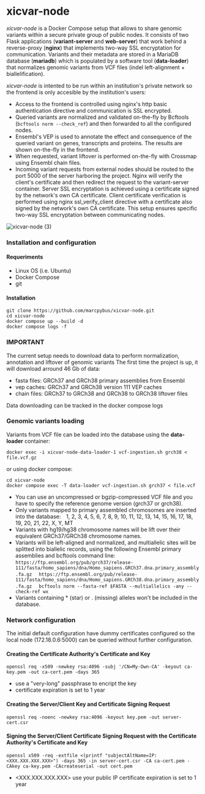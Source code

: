 # xicvar-node

*xicvar-node* is a Docker Compose setup that allows to share genomic variants within a secure private group of public nodes. It consists of two Flask applications (**variant-server** and **web-server**) that work behind a reverse-proxy (**nginx**) that implements two-way SSL encryptation for communication. Variants and their metadata are stored in a MariaDB database (**mariadb**) which is populated by a software tool (**data-loader**) that normalizes genomic variants from VCF files  (indel left-alignment + biallelification).

*xicvar-node* is intented to be run within an institution's private network so the frontend is only accesible by the institution's users:
- Access to the frontend is controlled using nginx's http basic authentication directive and communication is SSL encrypted.
- Queried variants are normalized and validated on-the-fly by Bcftools (`bcftools norm --check_ref`) and then forwarded to all the configured nodes.
- Ensembl's VEP is used to annotate the effect and consequence of the queried variant on genes, transcripts and proteins. The results are shown on-the-fly in the frontend.
- When requested, variant liftover is performed on-the-fly with Crossmap using Ensembl chain files.
- Incoming variant requests from external nodes should be routed to the port 5000 of the server harboring the project. Nginx will verify the client's certificate and then redirect the request to the variant-server container. Server SSL encryptation is achieved using a certificate signed by the network's own CA certificate. Client certificate verification is performed using nginx ssl_verify_client directive with a certificate also signed by the network's own CA certificate. This setup ensures specific two-way SSL encryptation between communicating nodes.

![xicvar-node (3)](https://github.com/marcpybus/xicvar-node/assets/12168869/b3c3478c-45c0-45a3-a859-29bde28f2185)

### Installation and configuration
#### Requeriments
- Linux OS (i.e. Ubuntu)
- Docker Compose
- git

#### Installation
```console
git clone https://github.com/marcpybus/xicvar-node.git
cd xicvar-node
docker compose up --build -d
docker compose logs -f
```
### IMPORTANT
The current setup needs to download data to perform normalization, annotation and liftover of genomic variants
The first time the project is up, it will download arround 46 Gb of data:
- fasta files: GRCh37 and GRCh38 primary assemblies from Ensembl
- vep caches: GRCh37 and GRCh38 version 111 VEP caches
- chain files: GRCh37 to GRCh38 and GRCh38 to GRCh38 liftover files

Data downloading can be tracked in the docker compose logs

### Genomic variants loading
Variants from VCF file can be loaded into the database using the **data-loader** container:
```console
docker exec -i xicvar-node-data-loader-1 vcf-ingestion.sh grch38 < file.vcf.gz
```
or using docker compose:
```console
cd xicvar-node
docker compose exec -T data-loader vcf-ingestion.sh grch37 < file.vcf
```
- You can use an uncompressed or bgzip-compressed VCF file and you have to specify the reference genome version (grch37 or grch38).
- Only variants mapped to primary assembled chromosomes are inserted into the database: 1, 2, 3, 4, 5, 6, 7, 8, 9, 10, 11, 12, 13, 14, 15, 16, 17, 18, 19, 20, 21, 22, X, Y, MT
- Variants with hg19/hg38 chromosome names will be lift over their equivalent GRCh37/GRCh38 chromosome names.
- Variants will be left-aligned and normalized, and multiallelic sites will be splitted into biallelic records, using the following Ensembl primary assemblies and bcftools command line:
 `https://ftp.ensembl.org/pub/grch37/release-111/fasta/homo_sapiens/dna/Homo_sapiens.GRCh37.dna.primary_assembly.fa.gz`
 `https://ftp.ensembl.org/pub/release-111/fasta/homo_sapiens/dna/Homo_sapiens.GRCh38.dna.primary_assembly.fa.gz`
 `bcftools norm --fasta-ref $FASTA --multiallelics -any --check-ref wx`
- Variants containing * (star) or . (missing) alleles won't be included in the database.

### Network configuration
The initial default configuration have dummy certificates configured so the local node (172.18.0.6:5000) can be queried without further configuration.


#### Creating the Certificate Authority's Certificate and Key
```console
openssl req -x509 -newkey rsa:4096 -subj '/CN=My-Own-CA' -keyout ca-key.pem -out ca-cert.pem -days 365
```
- use a "very-long" passphrase to encript the key
- certificate expiration is set to 1 year

#### Creating the Server/Client Key and Certificate Signing Request
```console
openssl req -noenc -newkey rsa:4096 -keyout key.pem -out server-cert.csr
```
#### Signing the Server/Client Certificate Signing Request with the Certificate Authority's Certificate and Key
```console
openssl x509 -req -extfile <(printf "subjectAltName=IP:<XXX.XXX.XXX.XXX>") -days 365 -in server-cert.csr -CA ca-cert.pem -CAkey ca-key.pem -CAcreateserial -out cert.pem
```
- <XXX.XXX.XXX.XXX> use your public IP 
 certificate expiration is set to 1 year
